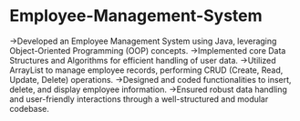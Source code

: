# Employee-Management-System
->Developed an Employee Management System using Java, leveraging Object-Oriented Programming (OOP) concepts.
->Implemented core Data Structures and Algorithms for efficient handling of user data.
->Utilized ArrayList to manage employee records, performing CRUD (Create, Read, Update, Delete) operations.
->Designed and coded functionalities to insert, delete, and display employee information.
->Ensured robust data handling and user-friendly interactions through a well-structured and modular codebase.
